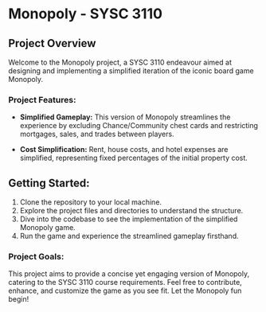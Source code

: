 # Monopoly - SYSC 3110

## Project Overview

Welcome to the Monopoly project, a SYSC 3110 endeavour aimed at designing and implementing a simplified iteration of the iconic board game Monopoly.

### Project Features:

- **Simplified Gameplay:** This version of Monopoly streamlines the experience by excluding Chance/Community chest cards and restricting mortgages, sales, and trades between players.

- **Cost Simplification:** Rent, house costs, and hotel expenses are simplified, representing fixed percentages of the initial property cost.

## Getting Started:

1. Clone the repository to your local machine.
2. Explore the project files and directories to understand the structure.
3. Dive into the codebase to see the implementation of the simplified Monopoly game.
4. Run the game and experience the streamlined gameplay firsthand.

### Project Goals:

This project aims to provide a concise yet engaging version of Monopoly, catering to the SYSC 3110 course requirements. Feel free to contribute, enhance, and customize the game as you see fit. Let the Monopoly fun begin!


